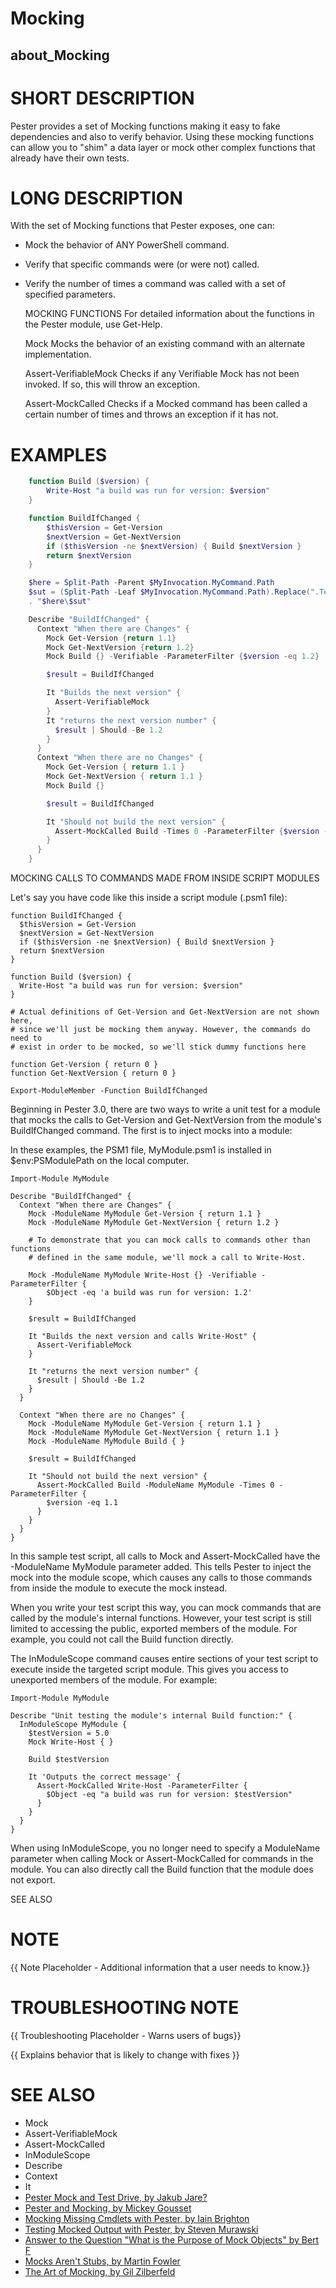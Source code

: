 # Mocking
## about_Mocking

# SHORT DESCRIPTION
Pester provides a set of Mocking functions making it easy to fake dependencies
and also to verify behavior. Using these mocking functions can allow you to
"shim" a data layer or mock other complex functions that already have their
own tests.

# LONG DESCRIPTION
With the set of Mocking functions that Pester exposes, one can:

- Mock the behavior of ANY PowerShell command.
- Verify that specific commands were (or were not) called.
- Verify the number of times a command was called with a set of specified
  parameters.

  MOCKING FUNCTIONS
  For detailed information about the functions in the Pester module, use Get-Help.

  Mock
    Mocks the behavior of an existing command with an alternate
    implementation.

  Assert-VerifiableMock
    Checks if any Verifiable Mock has not been invoked. If so, this will
    throw an exception.

  Assert-MockCalled
    Checks if a Mocked command has been called a certain number of times
    and throws an exception if it has not.

# EXAMPLES
```powershell
    function Build ($version) {
        Write-Host "a build was run for version: $version"
    }

    function BuildIfChanged {
        $thisVersion = Get-Version
        $nextVersion = Get-NextVersion
        if ($thisVersion -ne $nextVersion) { Build $nextVersion }
        return $nextVersion
    }

    $here = Split-Path -Parent $MyInvocation.MyCommand.Path
    $sut = (Split-Path -Leaf $MyInvocation.MyCommand.Path).Replace(".Tests.", ".")
    . "$here\$sut"

    Describe "BuildIfChanged" {
      Context "When there are Changes" {
        Mock Get-Version {return 1.1}
        Mock Get-NextVersion {return 1.2}
        Mock Build {} -Verifiable -ParameterFilter {$version -eq 1.2}

        $result = BuildIfChanged

        It "Builds the next version" {
          Assert-VerifiableMock
        }
        It "returns the next version number" {
          $result | Should -Be 1.2
        }
      }
      Context "When there are no Changes" {
        Mock Get-Version { return 1.1 }
        Mock Get-NextVersion { return 1.1 }
        Mock Build {}

        $result = BuildIfChanged

        It "Should not build the next version" {
          Assert-MockCalled Build -Times 0 -ParameterFilter {$version -eq 1.1}
        }
      }
    }
```

  MOCKING CALLS TO COMMANDS MADE FROM INSIDE SCRIPT MODULES

  Let's say you have code like this inside a script module (.psm1 file):

    function BuildIfChanged {
      $thisVersion = Get-Version
      $nextVersion = Get-NextVersion
      if ($thisVersion -ne $nextVersion) { Build $nextVersion }
      return $nextVersion
    }

    function Build ($version) {
      Write-Host "a build was run for version: $version"
    }

    # Actual definitions of Get-Version and Get-NextVersion are not shown here,
    # since we'll just be mocking them anyway. However, the commands do need to
    # exist in order to be mocked, so we'll stick dummy functions here

    function Get-Version { return 0 }
    function Get-NextVersion { return 0 }

    Export-ModuleMember -Function BuildIfChanged

  Beginning in Pester 3.0, there are two ways to write a unit test for a module that
  mocks the calls to Get-Version and Get-NextVersion from the module's BuildIfChanged
  command. The first is to inject mocks into a module:

  In these examples, the PSM1 file, MyModule.psm1 is installed in $env:PSModulePath on
  the local computer.

    Import-Module MyModule

    Describe "BuildIfChanged" {
      Context "When there are Changes" {
        Mock -ModuleName MyModule Get-Version { return 1.1 }
        Mock -ModuleName MyModule Get-NextVersion { return 1.2 }

        # To demonstrate that you can mock calls to commands other than functions
        # defined in the same module, we'll mock a call to Write-Host.

        Mock -ModuleName MyModule Write-Host {} -Verifiable -ParameterFilter {
            $Object -eq 'a build was run for version: 1.2'
        }

        $result = BuildIfChanged

        It "Builds the next version and calls Write-Host" {
          Assert-VerifiableMock
        }

        It "returns the next version number" {
          $result | Should -Be 1.2
        }
      }

      Context "When there are no Changes" {
        Mock -ModuleName MyModule Get-Version { return 1.1 }
        Mock -ModuleName MyModule Get-NextVersion { return 1.1 }
        Mock -ModuleName MyModule Build { }

        $result = BuildIfChanged

        It "Should not build the next version" {
          Assert-MockCalled Build -ModuleName MyModule -Times 0 -ParameterFilter {
            $version -eq 1.1
          }
        }
      }
    }


  In this sample test script, all calls to Mock and Assert-MockCalled have the
  -ModuleName MyModule parameter added. This tells Pester to inject the mock into the module scope,
  which causes any calls to those commands from inside the module to execute the mock instead.

  When you write your test script this way, you can mock commands that are called by the module's
  internal functions. However, your test script is still limited to accessing the public, exported
  members of the module. For example, you could not call the Build function directly.

  The InModuleScope command causes entire sections of your test script to execute inside the targeted
  script module. This gives you access to unexported members of the module. For example:

    Import-Module MyModule

    Describe "Unit testing the module's internal Build function:" {
      InModuleScope MyModule {
        $testVersion = 5.0
        Mock Write-Host { }

        Build $testVersion

        It 'Outputs the correct message' {
          Assert-MockCalled Write-Host -ParameterFilter {
            $Object -eq "a build was run for version: $testVersion"
          }
        }
      }
    }

  When using InModuleScope, you no longer need to specify a ModuleName parameter when calling
  Mock or Assert-MockCalled for commands in the module. You can also directly call the Build
  function that the module does not export.

SEE ALSO


# NOTE
{{ Note Placeholder - Additional information that a user needs to know.}}

# TROUBLESHOOTING NOTE
{{ Troubleshooting Placeholder - Warns users of bugs}}

{{ Explains behavior that is likely to change with fixes }}

# SEE ALSO

- Mock
- Assert-VerifiableMock
- Assert-MockCalled
- InModuleScope
- Describe
- Context
- It
- [Pester Mock and Test Drive, by Jakub Jare?](http://www.powershellmagazine.com/2014/09/30/pester-mock-and-testdrive/)
- [Pester and Mocking, by Mickey Gousset](http://www.systemcentercentral.com/day-53-pester-mocking/)
- [Mocking Missing Cmdlets with Pester, by Iain Brighton](http://virtualengine.co.uk/2015/mocking-missing-cmdlets-with-pester/)
- [Testing Mocked Output with Pester, by Steven Murawski](http://stevenmurawski.com/powershell/2014/02/testing-returned-objects-with-pester/)
- [Answer to the Question "What is the Purpose of Mock Objects" by Bert F](http://stackoverflow.com/a/3623574/5514075)
- [Mocks Aren't Stubs, by Martin Fowler](http://martinfowler.com/articles/mocksArentStubs.html)
- [The Art of Mocking, by Gil Zilberfeld](http://www.methodsandtools.com/archive/archive.php?id=122)
